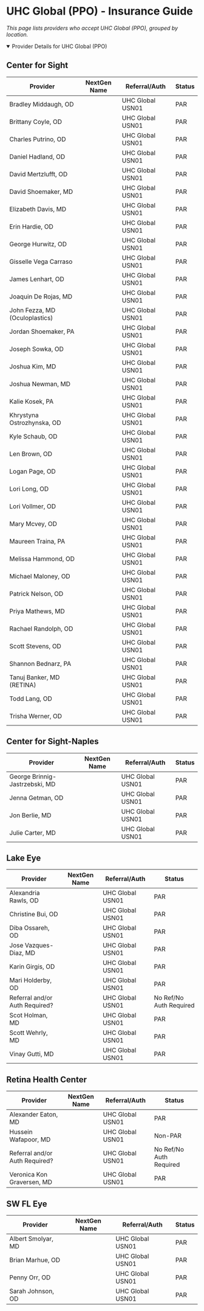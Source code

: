 # UHC Global (PPO) - Insurance Guide

*This page lists providers who accept UHC Global (PPO), grouped by location.*

<details open><summary>Provider Details for UHC Global (PPO)</summary>

## Center for Sight

| Provider | NextGen Name | Referral/Auth | Status |
|----------|-------------|--------------|--------|
| Bradley Middaugh, OD |  | UHC Global  USN01 | PAR |
| Brittany Coyle, OD |  | UHC Global  USN01 | PAR |
| Charles Putrino, OD |  | UHC Global  USN01 | PAR |
| Daniel Hadland, OD |  | UHC Global  USN01 | PAR |
| David Mertzlufft, OD |  | UHC Global  USN01 | PAR |
| David Shoemaker, MD |  | UHC Global  USN01 | PAR |
| Elizabeth Davis, MD |  | UHC Global  USN01 | PAR |
| Erin Hardie, OD |  | UHC Global  USN01 | PAR |
| George Hurwitz, OD |  | UHC Global  USN01 | PAR |
| Gisselle Vega Carraso |  | UHC Global  USN01 | PAR |
| James Lenhart, OD |  | UHC Global  USN01 | PAR |
| Joaquin De Rojas, MD |  | UHC Global  USN01 | PAR |
| John Fezza, MD (Oculoplastics) |  | UHC Global  USN01 | PAR |
| Jordan Shoemaker, PA |  | UHC Global  USN01 | PAR |
| Joseph Sowka, OD |  | UHC Global  USN01 | PAR |
| Joshua Kim, MD |  | UHC Global  USN01 | PAR |
| Joshua Newman, MD |  | UHC Global  USN01 | PAR |
| Kalie Kosek, PA |  | UHC Global  USN01 | PAR |
| Khrystyna Ostrozhynska, OD |  | UHC Global  USN01 | PAR |
| Kyle Schaub, OD |  | UHC Global  USN01 | PAR |
| Len Brown, OD |  | UHC Global  USN01 | PAR |
| Logan Page, OD |  | UHC Global  USN01 | PAR |
| Lori Long, OD |  | UHC Global  USN01 | PAR |
| Lori Vollmer, OD |  | UHC Global  USN01 | PAR |
| Mary Mcvey, OD |  | UHC Global  USN01 | PAR |
| Maureen Traina, PA |  | UHC Global  USN01 | PAR |
| Melissa Hammond, OD |  | UHC Global  USN01 | PAR |
| Michael Maloney, OD |  | UHC Global  USN01 | PAR |
| Patrick Nelson, OD |  | UHC Global  USN01 | PAR |
| Priya Mathews, MD |  | UHC Global  USN01 | PAR |
| Rachael Randolph, OD |  | UHC Global  USN01 | PAR |
| Scott Stevens, OD |  | UHC Global  USN01 | PAR |
| Shannon Bednarz, PA |  | UHC Global  USN01 | PAR |
| Tanuj Banker, MD (RETINA) |  | UHC Global  USN01 | PAR |
| Todd Lang, OD |  | UHC Global  USN01 | PAR |
| Trisha Werner, OD |  | UHC Global  USN01 | PAR |

## Center for Sight-Naples

| Provider | NextGen Name | Referral/Auth | Status |
|----------|-------------|--------------|--------|
| George Brinnig-Jastrzebski, MD |  | UHC Global  USN01 | PAR |
| Jenna Getman, OD |  | UHC Global  USN01 | PAR |
| Jon Berlie, MD |  | UHC Global  USN01 | PAR |
| Julie Carter, MD |  | UHC Global  USN01 | PAR |

## Lake Eye 

| Provider | NextGen Name | Referral/Auth | Status |
|----------|-------------|--------------|--------|
| Alexandria Rawls, OD |  | UHC Global  USN01 | PAR |
| Christine Bui, OD |  | UHC Global  USN01 | PAR |
| Diba Ossareh, OD |  | UHC Global  USN01 | PAR |
| Jose Vazques-Diaz, MD |  | UHC Global  USN01 | PAR |
| Karin Girgis, OD |  | UHC Global  USN01 | PAR |
| Mari Holderby, OD |  | UHC Global  USN01 | PAR |
| Referral and/or Auth Required? |  | UHC Global  USN01 | No Ref/No Auth Required |
| Scot Holman, MD |  | UHC Global  USN01 | PAR |
| Scott Wehrly, MD |  | UHC Global  USN01 | PAR |
| Vinay Gutti, MD |  | UHC Global  USN01 | PAR |

## Retina Health Center

| Provider | NextGen Name | Referral/Auth | Status |
|----------|-------------|--------------|--------|
| Alexander Eaton, MD |  | UHC Global  USN01 | PAR |
| Hussein Wafapoor, MD |  | UHC Global  USN01 | Non-PAR |
| Referral and/or Auth Required? |  | UHC Global  USN01 | No Ref/No Auth Required |
| Veronica Kon Graversen, MD |  | UHC Global  USN01 | PAR |

## SW FL Eye

| Provider | NextGen Name | Referral/Auth | Status |
|----------|-------------|--------------|--------|
| Albert Smolyar, MD |  | UHC Global  USN01 | PAR |
| Brian Marhue, OD |  | UHC Global  USN01 | PAR |
| Penny Orr, OD |  | UHC Global  USN01 | PAR |
| Sarah Johnson, OD |  | UHC Global  USN01 | PAR |

</details>

